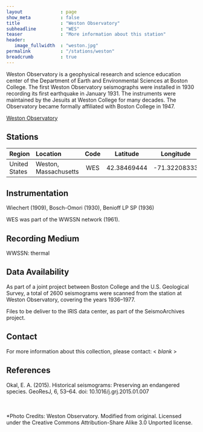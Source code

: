 ```yaml
---
layout              : page
show_meta           : false
title               : "Weston Observatory"
subheadline         : "WES"
teaser              : "More information about this station"
header:
   image_fullwidth  : "weston.jpg"
permalink           : "/stations/weston"
breadcrumb          : true
---
```

Weston Observatory is a geophysical research and science education center of the Department of Earth and Environmental Sciences at Boston College.
The first Weston Observatory seismographs were installed in 1930 recording its first earthquake in January 1931. The instruments were maintained by the Jesuits at Weston College for many decades. The Observatory became formally affiliated with Boston College in 1947.


[Weston Observatory](https://www.bc.edu/content/bc-web/schools/mcas/sites/weston-observatory.html)

## Stations

**Region** | **Location** | **Code** | **Latitude** | **Longitude** | **Timespan** | **Components**
| :--- | :--- | :---: | :---: | :---: | :---: | :---:
United States  | Weston, Massachusetts |  WES | 42.38469444  | 	-71.32208333  | 1936  |  6


## Instrumentation
Wiechert (1909), Bosch-Omori (1930), Benioff LP SP (1936)

WES was part of the WWSSN network (1961).

## Recording Medium
WWSSN: thermal

## Data Availability
As part of a joint project between Boston College and the U.S.
Geological Survey, a total of 2600 seismograms were scanned from
the station at Weston Observatory, covering the years 1936–1977.

Files to be deliver to the IRIS data center, as part of the SeismoArchives project.

## Contact
For more information about this collection, please contact: \< *blank* \>

## References
Okal, E. A. (2015). Historical seismograms: Preserving an endangered species. GeoResJ, 6, 53–64. doi: 10.1016/j.grj.2015.01.007

<br>
<br>
*Photo Credits: Weston Observatory. Modified from original. Licensed under the Creative Commons Attribution-Share Alike 3.0 Unported license.
